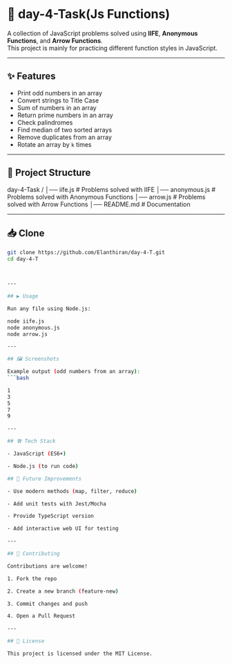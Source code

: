 # 🚀 day-4-Task(Js Functions)

A collection of JavaScript problems solved using **IIFE**, **Anonymous Functions**, and **Arrow Functions**.  
This project is mainly for practicing different function styles in JavaScript.

---

## ✨ Features
- Print odd numbers in an array  
- Convert strings to Title Case  
- Sum of numbers in an array  
- Return prime numbers in an array  
- Check palindromes  
- Find median of two sorted arrays  
- Remove duplicates from an array  
- Rotate an array by `k` times  

---

## 📂 Project Structure
day-4-Task /
│── iife.js # Problems solved with IIFE
│── anonymous.js # Problems solved with Anonymous Functions
│── arrow.js # Problems solved with Arrow Functions
│── README.md # Documentation



---

## 📥 Clone
 ```bash
 git clone https://github.com/Elanthiran/day-4-T.git
 cd day-4-T



---

## ▶️ Usage

Run any file using Node.js:

node iife.js
node anonymous.js
node arrow.js

---

## 🖼️ Screenshots

Example output (odd numbers from an array):
```bash

1
3
5
7
9

---

## 🛠️ Tech Stack

- JavaScript (ES6+)

- Node.js (to run code)

## 🚧 Future Improvements

- Use modern methods (map, filter, reduce)

- Add unit tests with Jest/Mocha

- Provide TypeScript version

- Add interactive web UI for testing

---

## 🤝 Contributing

Contributions are welcome!

1. Fork the repo

2. Create a new branch (feature-new)

3. Commit changes and push

4. Open a Pull Request

---

## 📜 License

This project is licensed under the MIT License.
